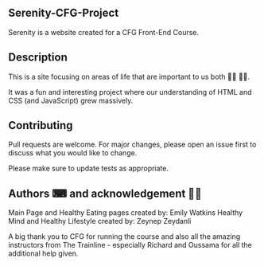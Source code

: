 ## Serenity-CFG-Project

Serenity is a website created for a CFG Front-End Course.

## Description 

This is a site focusing on areas of life that are important to us both 🧘‍🥗 🚵‍🌄.

It was a fun and interesting project where our understanding of HTML and CSS (and JavaScript) grew massively.

## Contributing 

Pull requests are welcome. For major changes, please open an issue first to discuss what you would like to change.

Please make sure to update tests as appropriate.

## Authors ⌨ and acknowledgement 🙏🙌

Main Page and Healthy Eating pages created by: Emily Watkins
Healthy Mind and Healthy Lifestyle created by: Zeynep Zeydanli 

A big thank you to CFG for running the course and also all the amazing instructors from The Trainline - especially Richard and Oussama for all the additional help given. 


